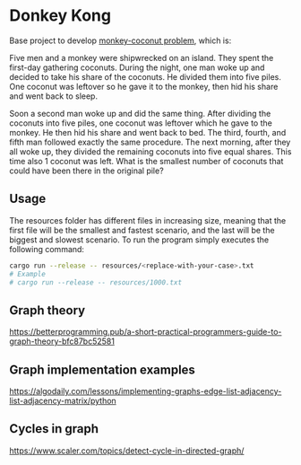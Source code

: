 # Donkey Kong

Base project to develop [monkey-coconut problem](https://en.wikipedia.org/wiki/The_monkey_and_the_coconuts), which is:

Five men and a monkey were shipwrecked on an island. They spent the first-day gathering coconuts. During the night, one man woke up and decided to take his share of the coconuts. He divided them into five piles. One coconut was leftover so he gave it to the monkey, then hid his share and went back to sleep.

Soon a second man woke up and did the same thing. After dividing the coconuts into five piles, one coconut was leftover which he gave to the monkey. He then hid his share and went back to bed. The third, fourth, and fifth man followed exactly the same procedure. The next morning, after they all woke up, they divided the remaining coconuts into five equal shares. This time also 1 coconut was left. What is the smallest number of coconuts that could have been there in the original pile?

## Usage

The resources folder has different files in increasing size, meaning that the first file will be the smallest and fastest scenario, and the last will be the biggest and slowest scenario. To run the program simply executes the following command:


```sh
cargo run --release -- resources/<replace-with-your-case>.txt
# Example
# cargo run --release -- resources/1000.txt
```

## Graph theory

https://betterprogramming.pub/a-short-practical-programmers-guide-to-graph-theory-bfc87bc52581


## Graph implementation examples

https://algodaily.com/lessons/implementing-graphs-edge-list-adjacency-list-adjacency-matrix/python


## Cycles in graph

https://www.scaler.com/topics/detect-cycle-in-directed-graph/

